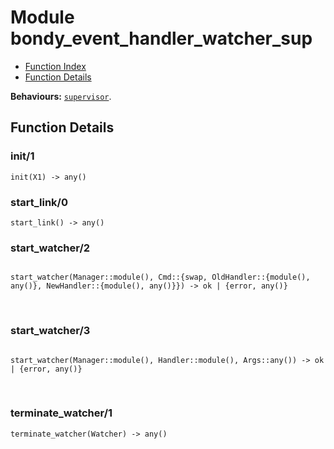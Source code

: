 

# Module bondy_event_handler_watcher_sup #
* [Function Index](#index)
* [Function Details](#functions)

__Behaviours:__ [`supervisor`](supervisor.md).

<a name="functions"></a>

## Function Details ##

<a name="init-1"></a>

### init/1 ###

`init(X1) -> any()`

<a name="start_link-0"></a>

### start_link/0 ###

`start_link() -> any()`

<a name="start_watcher-2"></a>

### start_watcher/2 ###

<pre><code>
start_watcher(Manager::module(), Cmd::{swap, OldHandler::{module(), any()}, NewHandler::{module(), any()}}) -&gt; ok | {error, any()}
</code></pre>
<br />

<a name="start_watcher-3"></a>

### start_watcher/3 ###

<pre><code>
start_watcher(Manager::module(), Handler::module(), Args::any()) -&gt; ok | {error, any()}
</code></pre>
<br />

<a name="terminate_watcher-1"></a>

### terminate_watcher/1 ###

`terminate_watcher(Watcher) -> any()`

